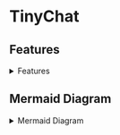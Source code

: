 # TinyChat

## Features

<details>
<summary>Features</summary>

- [x] Sending Messages
  - [x] Backend
    - [x] Create Conversation Groups with Client ID
    - [x] Create Conversations
    - [x] Create Messages
    - [x] Send Messages
    - [x] Receive Messages
  - [x] Frontend
    - [x] Create Conversation UI
    - [x] Create Message UI
    - [x] View Message History
- [x] Themes (Light/Dark)
  - [x] Frontend
    - [x] Light Theme
    - [x] Dark Theme
- [x] Delivery Receipts
  - [x] Backend
    - [x] Send Delivery Receipts
    - [x] Receive Delivery Receipts
  - [x] Frontend
    - [x] Show Delivery Receipts in UI
- [x] Typing Indicators
  - [x] Backend
    - [x] Handle Typing Logic
    - [x] Send Typing Indication
    - [x] Receive Typing Indication
  - [x] Frontend
    - [x] Show Typing Indicators in UI
- [x] Editing Messages
  - [x] Backend
    - [x] Send Edited Messages
    - [x] Receive Edited Messages
  - [x] Frontend
    - [x] Edit Message UI
    - [x] Edited Message Indication in UI
- [x] End-To-End Encrypted
  - [x] Backend
    - [x] Establish RSA Keys
      - [x] Public
      - [x] Private
    - [x] Share AES Key Encrypted with RSA
    - [x] Send Encrypted Messages
- [ ] Replies
  - [x] Backend
    - [x] Create Replies
    - [x] Send Replies
  - [ ] Frontend
    - [x] Create Replies
    - [ ] Reply Indication in UI
- [ ] Reactions
  - [ ] Backend
    - [ ] Create Reactions
    - [ ] Send Reactions
  - [ ] Frontend
    - [ ] Create Reaction
    - [ ] Reaction Indication in UI

</details>

## Mermaid Diagram

<details>
<summary>Mermaid Diagram</summary>

```mermaid
graph TB;
  subgraph "Client#1"
  A(Client #1 Creates an RSA Key) --> B>Client #1 Creates a new Conversation w/ Client #2];
  B --> D(Add Conversation to CLient #1 UI);
  B --> E>Client #1 Sends RSA Public Key to Client #2];
  end
  subgraph "Client#2"
  F(Client #2 Creates an RSA Key) --> G(Client #2 Waits for RSA Public Key from Client #1);
  E --> G;
  G --> H(Client #2 Creates an AES Symmetric Key);
  H -->I(Client #2 Encrypts the AES Key with Client #1s RSA Public Key);
  I -->J(Client #2 Sends Encrypted Key to Cient #1);
  end
  subgraph "Client#1"
  E --> K(Client #1 Waits for AES Symmetric Key from Client #2);
  J --> K;
  K --> L(Client #1 Decrypts Encrypted Key with RSA Private Key);
  end
  subgraph "Client#1Demo"
  L --> |The following could be either client, but Client #1 will be the sender for this example| M>A Message is Typed by Client #1 and Sent to Client #2];
  M --> N(The message is Encrypted with the AES Symmetric Key Established);
  N --> O(The Encrypted Message is Sent to Client #2);
  M --> Q(The Message is Added to the Conversation Screen for Client #1);
  Q --> R(Client #1 Waits for Delivery Receipt from Client #1);
  R --> V(A Delivery Indicator is Added to the Conversation Screen);
  end
  subgraph "Client#2Demo"
  O --> P>Client #2 Receives the message];
  P --> S(Client #2 Decrypts the Message);
  S --> T(The Message is Added to the Conversation Screen for Client #2);
  P --> U(Client #2 Sends a Delivery Receipts to Client #1);
  U --> R;
  end
```

</details>
